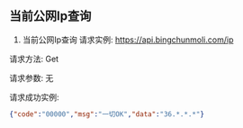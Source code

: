 ## 当前公网Ip查询

1. 当前公网Ip查询 请求实例: https://api.bingchunmoli.com/ip

请求方法: Get

请求参数: 无

请求成功实例:

```json
{"code":"00000","msg":"一切OK","data":"36.*.*.*"}
```